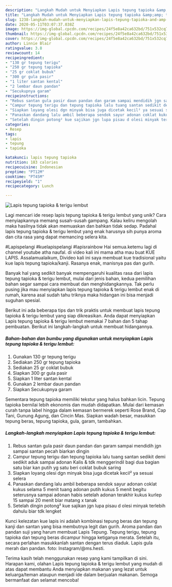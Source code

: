 ```yaml
---
description: "Langkah Mudah untuk Menyiapkan Lapis tepung tapioka &amp;amp; terigu lembut, Enak"
title: "Langkah Mudah untuk Menyiapkan Lapis tepung tapioka &amp;amp; terigu lembut, Enak"
slug: 1238-langkah-mudah-untuk-menyiapkan-lapis-tepung-tapioka-and-amp-terigu-lembut-enak
date: 2020-05-11T03:07:37.038Z
image: https://img-global.cpcdn.com/recipes/24f5e8a42ca632bd/751x532cq70/lapis-tepung-tapioka-terigu-lembut-foto-resep-utama.jpg
thumbnail: https://img-global.cpcdn.com/recipes/24f5e8a42ca632bd/751x532cq70/lapis-tepung-tapioka-terigu-lembut-foto-resep-utama.jpg
cover: https://img-global.cpcdn.com/recipes/24f5e8a42ca632bd/751x532cq70/lapis-tepung-tapioka-terigu-lembut-foto-resep-utama.jpg
author: Linnie Blair
ratingvalue: 3.8
reviewcount: 14
recipeingredient:
- "130 gr tepung terigu"
- "250 gr tepung tapioka"
- "25 gr coklat bubuk"
- "300 gr gula pasir"
- "1 liter santan kental"
- "2 lembar daun pandan"
- "Secukupnya garam"
recipeinstructions:
- "Rebus santan gula pasir daun pandan dan garam sampai mendidih jgn sampai santan pecah biarkan dingin"
- "Campur tepung terigu dan tepung tapioka lalu tuang santan sedikit demi sedikit aduk sampai adonan Kalis &amp; tdk menggerindil bagi dua bagian satu biar kan putih yg satu beri coklat bubuk saring"
- "Siapkan loyang olesi dgn minyak bisa juga dicetak kecil² ya sesuai selera"
- "Panaskan dandang lalu ambil beberapa sendok sayur adonan coklat kukus selama 5 menit tuang adonan putih kukus 5 menit begitu seterusnya sampai adonan habis setelah adonan terakhir kukus kurlep 15 sampai 20 menit biar matang x tanak"
- "Setelah dingin potong² kue sajikan jgn lupa pisau d olesi minyak terlebih dahulu biar tdk lengket"
categories:
- Resep
tags:
- lapis
- tepung
- tapioka

katakunci: lapis tepung tapioka 
nutrition: 183 calories
recipecuisine: Indonesian
preptime: "PT12M"
cooktime: "PT45M"
recipeyield: "1"
recipecategory: Lunch

---
```



![Lapis tepung tapioka &amp; terigu lembut](https://img-global.cpcdn.com/recipes/24f5e8a42ca632bd/751x532cq70/lapis-tepung-tapioka-terigu-lembut-foto-resep-utama.jpg)

Lagi mencari ide resep lapis tepung tapioka &amp; terigu lembut yang unik? Cara menyiapkannya memang susah-susah gampang. Kalau keliru mengolah maka hasilnya tidak akan memuaskan dan bahkan tidak sedap. Padahal lapis tepung tapioka &amp; terigu lembut yang enak harusnya sih punya aroma dan cita rasa yang dapat memancing selera kita.

#Lapispelangi #kuelapispelangi #lapisrainbow Hai semua.ketemu lagi di channel youtube atha naufal. di video kali ini mama atha mau buat KUE LAPIS. Assalamualaikum, Divideo kali ini saya membuat kue tradisional yaitu kue lapis tepung tapioka/kanji. Rasanya enak, manisnya pas dan gurih.

Banyak hal yang sedikit banyak mempengaruhi kualitas rasa dari lapis tepung tapioka &amp; terigu lembut, mulai dari jenis bahan, kedua pemilihan bahan segar sampai cara membuat dan menghidangkannya. Tak perlu pusing jika mau menyiapkan lapis tepung tapioka &amp; terigu lembut enak di rumah, karena asal sudah tahu triknya maka hidangan ini bisa menjadi suguhan spesial.


Berikut ini ada beberapa tips dan trik praktis untuk membuat lapis tepung tapioka &amp; terigu lembut yang siap dikreasikan. Anda dapat menyiapkan Lapis tepung tapioka &amp; terigu lembut memakai 7 bahan dan 5 tahap pembuatan. Berikut ini langkah-langkah untuk membuat hidangannya.

<!--inarticleads1-->

##### Bahan-bahan dan bumbu yang digunakan untuk menyiapkan Lapis tepung tapioka &amp; terigu lembut:

1. Gunakan 130 gr tepung terigu
1. Sediakan 250 gr tepung tapioka
1. Sediakan 25 gr coklat bubuk
1. Siapkan 300 gr gula pasir
1. Siapkan 1 liter santan kental
1. Gunakan 2 lembar daun pandan
1. Siapkan Secukupnya garam


Sementara tepung tapioka memiliki tekstur yang halus bahkan licin. Tepung tapioka bernilai lebih ekonomis dan mudah didapatkan. Mulai dari kemasan curah tanpa label hingga dalam kemasan bermerek seperti Rose Brand, Cap Tani, Gunung Agung, dan Cincin Mas. Siapkan wadah besar, masukkan tepung beras, tepung tapioka, gula, garam, tambahkan. 

<!--inarticleads2-->

##### Langkah-langkah menyiapkan Lapis tepung tapioka &amp; terigu lembut:

1. Rebus santan gula pasir daun pandan dan garam sampai mendidih jgn sampai santan pecah biarkan dingin
1. Campur tepung terigu dan tepung tapioka lalu tuang santan sedikit demi sedikit aduk sampai adonan Kalis &amp; tdk menggerindil bagi dua bagian satu biar kan putih yg satu beri coklat bubuk saring
1. Siapkan loyang olesi dgn minyak bisa juga dicetak kecil² ya sesuai selera
1. Panaskan dandang lalu ambil beberapa sendok sayur adonan coklat kukus selama 5 menit tuang adonan putih kukus 5 menit begitu seterusnya sampai adonan habis setelah adonan terakhir kukus kurlep 15 sampai 20 menit biar matang x tanak
1. Setelah dingin potong² kue sajikan jgn lupa pisau d olesi minyak terlebih dahulu biar tdk lengket


Kunci kelezatan kue lapis ini adalah kombinasi tepung beras dan tepung kanji dan santan yang bisa membutnya legit dan gurih. Aroma pandan dan pandan suji yang harum membuat Lapis Tepung. Tepung terigu, tepung tapioka dan tepung beras dicampur hingga ketiganya merata. Setelah itu, secara perlahan masukkanlah santan dengan terus diaduk. Lapis gula merah dan pandan. foto: Instagram/@ms.hesti. 

Terima kasih telah menggunakan resep yang kami tampilkan di sini. Harapan kami, olahan Lapis tepung tapioka &amp; terigu lembut yang mudah di atas dapat membantu Anda menyiapkan makanan yang lezat untuk keluarga/teman ataupun menjadi ide dalam berjualan makanan. Semoga bermanfaat dan selamat mencoba!
